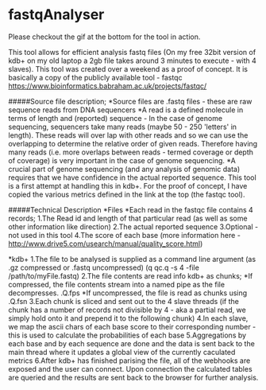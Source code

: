 # fastqAnalyser

Please checkout the gif at the bottom for the tool in action.

This tool allows for efficient analysis fastq files (On my free 32bit version of kdb+ on my old laptop a 2gb file takes around 3 minutes to execute - with 4 slaves). This tool was created over a weekend as a proof of concept. It is basically a copy of the publicly available tool - fastqc https://www.bioinformatics.babraham.ac.uk/projects/fastqc/ 

#####Source file description;
  *Source files are .fastq files - these are raw sequence reads from DNA sequencers
  *A read is a defined molecule in terms of length and (reported) sequence - In the case of genome sequencing, sequencers take many reads (maybe 50 - 250 'letters' in length). These reads will over lap with other reads and so we can use the overlapping to determine the relative order of given reads. Therefore having many reads (i.e. more overlaps between reads - termed coverage or depth of coverage) is very important in the case of genome sequencing.
  *A crucial part of genome sequencing (and any analysis of genomic data) requires that we have confidence in the actual reported sequence. This tool is a first attempt at handling this in kdb+. For the proof of concept, I have copied the various metrics defined in the link at the top (the fastqc tool).
  
#####Technical Description
*Files
  *Each read in the fastqc file contains 4 records;
    1.The Read id and length of that particular read (as well as some other information like direction)
    2.The actual reported sequence
    3.Optional - not used in this tool
    4.The score of each base (more information here - http://www.drive5.com/usearch/manual/quality_score.html)
    
*kdb+
  1.The file to be analysed is supplied as a command line argument (as .gz compressed or .fastq uncompressed) (q qc.q -s 4 -file /path/to/myFile.fastq)
  2.The file contents are read info kdb+ as chunks;
    *If compressed, the file contents stream into a named pipe as the file decompresses. .Q.fps
    *If uncompressed, the file is read as chunks using .Q.fsn
  3.Each chunk is sliced and sent out to the 4 slave threads (if the chunk has a number of records not divisible by 4 - aka a partial read, we simply hold onto it and prepend it to the following chunk)
  4.In each slave, we map the ascii chars of each base score to their corresponding number - this is used to calculate the probabilities of each base
  5.Aggregations by each base and by each sequence are done and the data is sent back to the main thread where it updates a global view of the currently caculated metrics
  6.After kdb+ has finished parising the file, all of the webhooks are exposed and the user can connect. Upon connection the calculated tables are queried and the results are sent back to the browser for further analysis.
  
  

  
